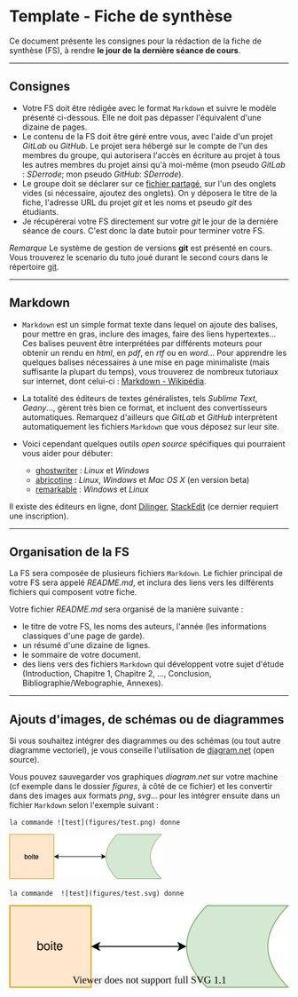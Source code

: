 # Template - Fiche de synthèse

Ce document présente les consignes pour la rédaction de la fiche de synthèse (FS), à rendre **le jour de la dernière séance de cours**.

---
## Consignes

 - Votre FS doit être rédigée avec le format `Markdown` et suivre le modèle présenté ci-dessous. Elle ne doit pas dépasser l'équivalent d'une dizaine de pages.  
 - Le contenu de la FS doit être géré entre vous, avec l'aide d'un projet _GitLab_ ou _GitHub_. Le projet sera hébergé sur le compte de l'un des membres du groupe, qui autorisera l'accès en écriture au projet à tous les autres membres du projet ainsi qu'à moi-même (mon pseudo _GitLab_ : _SDerrode_; mon pseudo _GitHub_: _SDerrode_).
 - Le groupe doit se déclarer sur ce [fichier partagé](https://partage.liris.cnrs.fr/index.php/s/FegdnkcY7xSgAr2), sur l'un des onglets vides (si nécessaire, ajoutez des onglets). On y déposera le titre de la fiche, l'adresse URL du projet _git_ et les noms et pseudo _git_ des étudiants. 
 - Je récupérerai votre FS directement sur votre _git_ le jour de la dernière séance de cours. C'est donc la date butoir pour terminer votre FS.

*Remarque* Le système de gestion de versions **git** est présenté en cours. Vous trouverez le scenario du tuto joué durant le second cours dans le répertoire [git](./tuto-git-gitlab).

---
## Markdown

 - `Markdown` est un simple format texte dans lequel on ajoute des balises, pour mettre en gras, inclure des images, faire des liens hypertextes... Ces balises peuvent être interprétées par différents moteurs pour obtenir un rendu en _html_, en _pdf_, en _rtf_ ou en _word_... Pour apprendre les quelques balises nécessaires à une mise en page minimaliste (mais suffisante la plupart du temps), vous trouverez de nombreux tutoriaux sur internet, dont celui-ci : [Markdown - Wikipédia](https://fr.wikipedia.org/wiki/Markdown).

 - La totalité des éditeurs de textes généralistes, tels _Sublime Text_, _Geany_..., gèrent très bien ce format, et incluent des convertisseurs automatiques. Remarquez d'ailleurs que _GitLab_ et _GitHub_ interprètent automatiquement les fichiers `Markdown` que vous déposez sur leur site.

 - Voici cependant quelques outils _open source_ spécifiques qui pourraient vous aider pour débuter:    
    - [ghostwriter](https://wereturtle.github.io/ghostwriter/) : _Linux_ et _Windows_
    - [abricotine](http://abricotine.brrd.fr) : _Linux_, _Windows_ et _Mac OS X_ (en version beta)
    - [remarkable](https://remarkableapp.github.io) : _Windows_ et _Linux_

Il existe des éditeurs en ligne, dont [Dilinger](https://dillinger.io), [StackEdit](https://stackedit.io/app#) (ce dernier requiert une inscription).


---
## Organisation de la FS

La FS sera composée de plusieurs fichiers `Markdown`. Le fichier principal de votre FS sera appelé _README.md_, et inclura des liens vers les différents fichiers qui composent votre fiche. 

Votre fichier _README.md_ sera organisé de la manière suivante :

 - le titre de votre FS, les noms des auteurs, l'année (les informations classiques d'une page de garde).    
 - un résumé d'une dizaine de lignes.    
 - le sommaire de votre document.     
 - des liens vers des fichiers `Markdown` qui développent votre sujet d'étude (Introduction, Chapitre 1, Chapitre 2, ..., Conclusion, Bibliographie/Webographie, Annexes). 

---
## Ajouts d'images, de schémas ou de diagrammes

Si vous souhaitez intégrer des diagrammes ou des schémas (ou tout autre diagramme vectoriel), je vous conseille l'utilisation de [diagram.net](https://app.diagrams.net) (open source). 

Vous pouvez sauvegarder vos graphiques _diagram.net_ sur votre machine (cf exemple dans le dossier _figures_, à côté de ce fichier) et les convertir dans des images aux formats _png_, _svg_... pour les intégrer ensuite dans un fichier `Markdown` selon l'exemple suivant :

    la commande ![test](figures/test.png) donne
![test](figures/test.png)


    la commande  ![test](figures/test.svg) donne
![test](figures/test.svg)